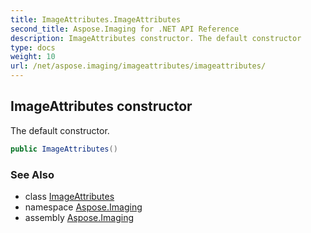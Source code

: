 ```yaml
---
title: ImageAttributes.ImageAttributes
second_title: Aspose.Imaging for .NET API Reference
description: ImageAttributes constructor. The default constructor
type: docs
weight: 10
url: /net/aspose.imaging/imageattributes/imageattributes/
---
```

## ImageAttributes constructor

The default constructor.

```csharp
public ImageAttributes()
```

### See Also

* class [ImageAttributes](../)
* namespace [Aspose.Imaging](../../imageattributes/)
* assembly [Aspose.Imaging](../../../)


